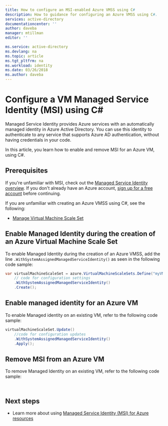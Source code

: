 ```yaml
---
title: How to configure an MSI-enabled Azure VMSS using C#
description: How to guidance for configuring an Azure VMSS using C#.
services: active-directory
documentationcenter: ''
author: daveba
manager: mtillman
editor: ''

ms.service: active-directory
ms.devlang: na
ms.topic: article
ms.tgt_pltfrm: na
ms.workload: identity
ms.date: 03/26/2018
ms.author: daveba
---
```


# Configure a VM Managed Service Identity (MSI) using C#

Managed Service Identity provides Azure services with an automatically managed identity in Azure Active Directory. You can use this identity to authenticate to any service that supports Azure AD authentication, without having credentials in your code. 

In this article, you learn how to enable and remove MSI for an Azure VM, using C#.

## Prerequisites

If you're unfamiliar with MSI, check out the [Managed Service Identity overview](overview.md). If you don't already have an Azure account, [sign up for a free account](https://azure.microsoft.com/free) before continuing.

If you are unfamiliar with creating an Azure VMSS using C#, see the following:

- [Manage Virtual Machine Scale Set](https://github.com/Azure-Samples/compute-dotnet-manage-virtual-machine-scale-sets)

## Enable Managed Identity during the creation of an Azure Virtual Machine Scale Set

To enable Managed Identity during the creation of an Azure VMSS, add the line `.WithSystemAssignedManagedServiceIdentity()` as seen in the following code sample:  

```csharp
var virtualMachineScaleSet = azure.VirtualMachineScaleSets.Define("myVM")
    // code for configuration settings
    .WithSystemAssignedManagedServiceIdentity()
    .Create();

```  
## Enable managed identity for an Azure VM

To enable Managed identity on an existing VM, refer to the following code sample:

```csharp
virtualMachineScaleSet.Update()
    //code for configuration updates
    .WithSystemAssignedManagedServiceIdentity()
    .Apply();

```

## Remove MSI from an Azure VM

To remove Managed Identity on an existing VM, refer to the following code sample:

```csharp



```


## Next steps
- Learn more about using [Managed Service Identity (MSI) for Azure resources](overview.md)